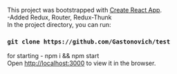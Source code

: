 This project was bootstrapped with [Create React App](https://github.com/facebook/create-react-app). </br>
  -Added Redux, Router, Redux-Thunk </br>
In the project directory, you can run:

### `git clone https://github.com/Gastonovich/test`

for starting - npm i && npm start </br>
Open [http://localhost:3000](http://localhost:3000) to view it in the browser.

